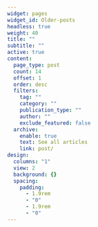 ```yaml
---
widget: pages
widget_id: Older-posts
headless: true
weight: 40
title: ""
subtitle: ""
active: true
content:
  page_type: post
  count: 14
  offset: 1
  order: desc
  filters:
    tag: ""
    category: ""
    publication_type: ""
    author: ""
    exclude_featured: false
  archive:
    enable: true
    text: See all articles
    link: post/
design:
  columns: "1"
  view: 2
  background: {}
  spacing:
    padding:
      - 1.9rem
      - "0"
      - 1.9rem
      - "0"
---
```

